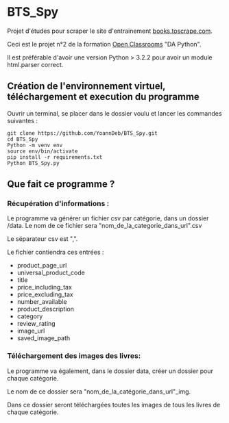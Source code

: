 # BTS_Spy

Projet d'études pour scraper le site d'entrainement [books.toscrape.com](http://books.toscrape.com).

Ceci est le projet n°2 de la formation [Open Classrooms](/https://openclassrooms.com) "DA Python".

Il est préférable d'avoir une version Python > 3.2.2 pour avoir un module html.parser correct.

## Création de l'environnement virtuel, téléchargement et execution du programme

Ouvrir un terminal, se placer dans le dossier voulu et lancer les commandes suivantes :
```
git clone https://github.com/YoannDeb/BTS_Spy.git
cd BTS_Spy
Python -m venv env
source env/bin/activate
pip install -r requirements.txt
Python BTS_Spy.py
```

## Que fait ce programme ?
### Récupération d'informations :

Le programme va générer un fichier csv par catégorie, dans un dossier /data.
Le nom de ce fichier sera "nom_de_la_categorie_dans_url".csv

Le séparateur csv est ",".

Le fichier contiendra ces entrées :
- product_page_url
- universal_product_code
- title
- price_including_tax
- price_excluding_tax
- number_available
- product_description
- category
- review_rating
- image_url
- saved_image_path


### Téléchargement des images des livres:

Le programme va également, dans le dossier data, créer un dossier pour chaque catégorie.

Le nom de ce dossier sera "nom_de_la_catégorie_dans_url"_img.

Dans ce dossier seront téléchargées toutes les images de tous les livres de chaque catégorie.
